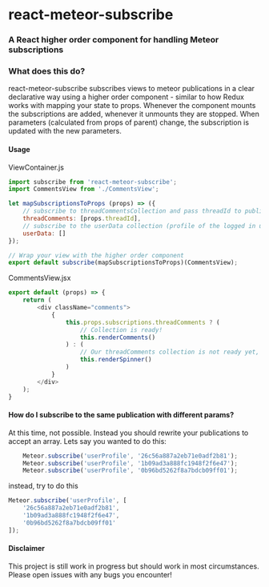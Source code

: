 # react-meteor-subscribe
### A React higher order component for handling Meteor subscriptions

### What does this do?

react-meteor-subscribe subscribes views to meteor publications in a clear declarative way using a higher order component - similar to how Redux works with mapping your state to props. Whenever the component mounts the subscriptions are added, whenever it unmounts they are stopped. When parameters (calculated from props of parent) change, the subscription is updated with the new parameters.

#### Usage

ViewContainer.js
```javascript
import subscribe from 'react-meteor-subscribe';
import CommentsView from './CommentsView';

let mapSubscriptionsToProps (props) => ({
    // subscribe to threadCommentsCollection and pass threadId to publisher
    threadComments: [props.threadId],
    // subscribe to the userData collection (profile of the logged in user), no arguments passed
    userData: []
});

// Wrap your view with the higher order component
export default subscribe(mapSubscriptionsToProps)(CommentsView);
```

CommentsView.jsx
```javascript
export default (props) => {
    return (
        <div className="comments">
            {
                this.props.subscriptions.threadComments ? (
                    // Collection is ready!
                    this.renderComments()
                ) : (
                    // Our threadComments collection is not ready yet, render a spinner
                    this.renderSpinner()
                )
            }
        </div>
    );
}
```

#### How do I subscribe to the same publication with different params?
At this time, not possible. Instead you should rewrite your publications to accept an array. Lets say you wanted to do this:
```javascript
    Meteor.subscribe('userProfile', '26c56a887a2eb71e0adf2b81');
    Meteor.subscribe('userProfile', '1b09ad3a888fc1948f2f6e47');
    Meteor.subscribe('userProfile', '0b96bd5262f8a7bdcb09ff01');
```
instead, try to do this
```javascript
Meteor.subscribe('userProfile', [
    '26c56a887a2eb71e0adf2b81',
    '1b09ad3a888fc1948f2f6e47',
    '0b96bd5262f8a7bdcb09ff01'
]);
```

#### Disclaimer

This project is still work in progress but should work in most circumstances. Please open issues with any bugs you encounter!
